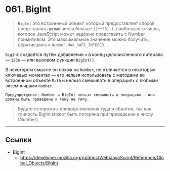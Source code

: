 # 061. BigInt

> `BigInt` это встроенный объект, который предоставляет способ представлять **`целые`** числа больше `(2**53)-1`, наибольшего числа, которое JavaScript может надёжно представить с Number примитивом. Это максимальное значение можно получить, обратившись к `Number.MAX_SAFE_INTEGER`.

`BigInt` создаётся путём добавления `n` в конец целочисленного литерала — `123n` — или вызовом функции `BigInt()`.

В некотором смысле он похож на `Number`, но отличается в некоторых ключевых моментах — его нельзя использовать с методами во встроенном объекте `Math` и нельзя смешивать в операциях с любыми экземплярами `Number`.

	Предупреждение: Number и BigInt нельзя смешивать в операциях — они должны быть приведены к тому же типу.

> Будьте осторожны приводя значения туда и обратно, так как точность BigInt может быть потеряна при приведении к числу (Number).

---

## Ссылки

- BigInt
	- https://developer.mozilla.org/ru/docs/Web/JavaScript/Reference/Global_Objects/BigInt
